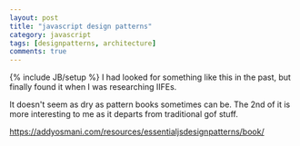 ```yaml
---
layout: post
title: "javascript design patterns"
category: javascript
tags: [designpatterns, architecture]
comments: true
---
```

{% include JB/setup %}
I had looked for something like this in the past, but finally found it when I was researching IIFEs.
  
It doesn't seem as dry as pattern books sometimes can be.  The 2nd of it is more interesting to me as it departs from traditional gof stuff.
  
<https://addyosmani.com/resources/essentialjsdesignpatterns/book/>

